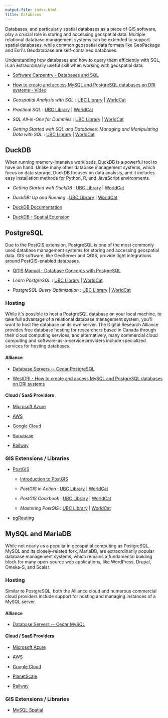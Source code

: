 ```yaml
---
output-file: index.html
title: Databases
---
```


Databases, and particularly spatial databases as a piece of GIS software, play a
crucial role in storing and accessing geospatial data. Multiple relational
database management systems can be extended to support spatial databases, while
common geospatial data formats like GeoPackage and Esri's Geodatabase are
self-contained databases.

Understanding how databases and how to query them efficiently with SQL, is an
extraordinarily useful skill when working with geospatial data.

- [Software Carpentry - Databases and SQL](https://swcarpentry.github.io/sql-novice-survey/)

- [How to create and access MySQL and PostgreSQL databases on DRI systems - Video](https://youtu.be/3uHSXXQwJpQ)

- _Geospatial Analysis with SQL_ :
  [UBC Library](https://go.exlibris.link/N6ybsHyL) |
  [WorldCat](https://search.worldcat.org/title/1356796776)

- _Practical SQL_ : [UBC Library](https://go.exlibris.link/KT2RjyVN) |
  [WorldCat](https://search.worldcat.org/title/1291870871)

- _SQL All-in-One for Dummies_ :
  [UBC Library](https://go.exlibris.link/s1CwKGdS) |
  [WorldCat](https://search.worldcat.org/title/1429319351)

- _Getting Started with SQL and Databases: Managing and Manipulating Data with
  SQL_ : [UBC Library](https://go.exlibris.link/8P3M1W2j) |
  [WorldCat](https://search.worldcat.org/title/1381743217)

## DuckDB

When running memory-intensive workloads, DuckDB is a powerful tool to have on
hand. Unlike many other database management systems, which focus on data
storage, DuckDB focuses on data analysis, and it includes easy installation
methods for Python, R, and JavaScript environments.

- _Getting Started with DuckDB_ :
  [UBC Library](https://learning.oreilly.com/library/view/getting-started-with/9781803241005/)
  | [WorldCat](https://search.worldcat.org/title/1436457021)

- _DuckDB: Up and Running_ : [UBC Library](https://go.exlibris.link/YFbRpYc9) |
  [WorldCat](https://search.worldcat.org/title/1442327944)

- [DuckDB Documentation](https://duckdb.org/docs/)

- [DuckDB - Spatial Extension](https://duckdb.org/docs/extensions/spatial.html)

## PostgreSQL

Due to the PostGIS extension, PostgreSQL is one of the most commonly used
database management systems for storing and accessing geospatial data. GIS
software, like GeoServer and QGIS, provide tight integrations around
PostGIS-enabled databases.

- [QGIS Manual - Database Concepts with PostgreSQL](https://docs.qgis.org/3.34/en/docs/training_manual/database_concepts/index.html)

- _Learn PostgreSQL_ : [UBC Library](https://go.exlibris.link/DPVZ3PFk) |
  [WorldCat](https://search.worldcat.org/title/1407633395)

- _PostgreSQL Query Optimization_ :
  [UBC Library](https://go.exlibris.link/Mp0jzFgZ) |
  [WorldCat](https://search.worldcat.org/title/1417197322)

### Hosting

While it's possible to host a PostgreSQL database on your local machine, to take
full advantage of a relational database management system, you'll want to host
the database on its own server. The Digital Research Alliance provides free
database hosting for researchers based in Canada through their cloud computing
services, and alternatively, many commercial cloud computing and
software-as-a-service providers include specialized services for hosting
databases.

#### Alliance

- [Database Servers -- Cedar PostgreSQL](https://docs.alliancecan.ca/wiki/Database_servers#Cedar_PostgreSQL_server)

- [WestDRI - How to create and access MySQL and PostgreSQL databases on DRI systems](https://training.westdri.ca/tools/rdm/#how-to-create-and-access-mysql-and-postgresql-databases-on-dri-systems)

#### Cloud / SaaS Providers

- [Microsoft Azure](https://azure.microsoft.com/en-ca/products/postgresql/)

- [AWS](https://aws.amazon.com/rds/postgresql/)

- [Google Cloud](https://cloud.google.com/sql/docs/postgres)

- [Supabase](https://supabase.com/docs/guides/database)

- [Railway](https://docs.railway.app/databases/postgresql)

### GIS Extensions / Libraries

- [PostGIS](https://postgis.net/documentation/)

  - [Introduction to PostGIS](https://postgis.net/workshops/postgis-intro/)

  - _PostGIS in Action_ : [UBC Library](https://go.exlibris.link/cKtRz8Pm) |
    [WorldCat](https://search.worldcat.org/title/1339878967)

  - _PostGIS Cookbook_ : [UBC Library](https://go.exlibris.link/z6HBlj5t) |
    [WorldCat](https://search.worldcat.org/title/1105805332)

  - _Mastering PostGIS_ : [UBC Library](https://go.exlibris.link/bCV4PRwJ) |
    [WorldCat](https://search.worldcat.org/title/991530184)

- [pgRouting](https://docs.pgrouting.org/latest/en/pgRouting-introduction.html)

## MySQL and MariaDB

While not nearly as a popular in geospatial computing as PostgreSQL, MySQL and
its closely-related fork, MariaDB, are extraordinarily popular database
management systems, which remains a fundamental building block for many
open-source web applications, like WordPress, Drupal, Omeka-S, and Scalar.

### Hosting

Similar to PostgreSQL, both the Alliance cloud and numerous commercial cloud
providers include support for hosting and managing instances of a MySQL server.

#### Alliance

- [Database Servers -- Cedar MySQL](https://docs.alliancecan.ca/wiki/Database_servers#Cedar_MySQL_server)

#### Cloud / SaaS Providers

- [Microsoft Azure](https://azure.microsoft.com/en-ca/products/mysql/)

- [AWS](https://aws.amazon.com/rds/mysql/)

- [Google Cloud](https://cloud.google.com/sql/docs/mysql)

- [PlanetScale](https://planetscale.com/docs)

- [Railway](https://docs.railway.app/databases/mysql)

### GIS Extensions / Libraries

- [MySQL Spatial](https://dev.mysql.com/doc/refman/8.0/en/spatial-analysis-functions.html)
